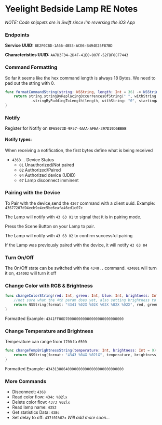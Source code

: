 # Yeelight Bedside Lamp RE Notes
*NOTE: Code snippets are in Swift since I'm reversing the iOS App*

### Endpoints

**Service UUID:** `8E2F0CBD-1A66-4B53-ACE6-B494E25F87BD`

**Characteristics UUID:** `AA7D3F34-2D4F-41E0-807F-52FBF8CF7443`


### Command Formatting

So far it seems like the hex command length is always 18 Bytes. We need to pad out the string with 0.
```swift
func formatCommandString(string: NSString, length: Int = 36) -> NSString {
    return string.stringByReplacingOccurrencesOfString(" ", withString: "")
            .stringByPaddingToLength(length, withString: "0", startingAtIndex: 0)
}
```
### Notify
Register for Notify on `8F65073D-9F57-4AAA-AFEA-397D19D5BBEB`

#### Notify types:
When receiving a notification, the first bytes define what is being received

- `4363..` Device Status
    -  `01` Unauthorized/Not paired
    -  `02` Authorized/Paired
    -  `04` Authorized device (UDID)
    -  `07` Lamp disconnect imminent

### Pairing with the Device
To Pair with the device,send the `4367` command with a client uuid. Example: `43677207d94ecb9e4ec5be6eafa46ed1c07c`

The Lamp will notify with `43 63 01` to signal that it is in pairing mode.

Press the Scene Button on your Lamp to pair.

The Lamp will notify with `43 63 02` to confirm successful pairing

If the Lamp was previously paired with the device, it will notify `43 63 04`

### Turn On/Off
The On/Off state can be switched with the `4340..` command. `434001` will turn it on, `434002` will turn it off

### Change Color with RGB & Brightness
```swift
func changeColorString(red: Int, green: Int, blue: Int, brightness: Int = 0) -> NSString {
    //not sure what the 4th param does yet, also setting brightness to 0 will have no effect
    return NSString(format: "4341 %02X %02X %02X %02X %02X", red, green, blue, 0, brightness)
}
```
Formatted Example: `4341FF00D700000000000000000000000000`

### Change Temperature and Brightness
Temperature can range from `1700` to `6500`
```swift
func changeTempBrightnessString(temperature: Int, brightness: Int = 0) -> NSString {
    return NSString(format: "4343 %04X %02lX", temperature, brightness)
}
```
Formatted Example: `434313886400000000000000000000000000`


### More Commands
- Disconnect: `4368`
- Read color flow: `434c %02lx`
- Delete color flow: `4373 %02lx`
- Read lamp name: `4352`
- Get statistics Data: `438c`
- Set delay to off: `437f01%02x`
*Will add more soon...*
